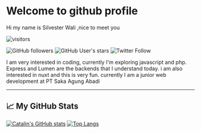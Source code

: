 # Welcome to github profile

Hi my name is Silvester Wali ,nice to meet you 

![visitors](https://visitor-badge.glitch.me/badge?page_id=page.id) 


![GitHub followers](https://img.shields.io/github/followers/silvesterwali?style=social)
![GitHub User's stars](https://img.shields.io/github/stars/silvesterwali?style=social)
![Twitter Follow](https://img.shields.io/twitter/follow/silvesterwali?style=social)



I am very interested in coding, currently I'm exploring javascript and php. Express and Lumen are the backends that I understand today. i am also interested in nuxt and this is very fun. currently I am a junior web development at PT Saka Agung Abadi

---

## &#x1f4c8; My GitHub Stats

[![Catalin's GitHub stats](https://github-readme-stats.vercel.app/api?username=silvesterwali&theme=radical)](https://github.com/anuraghazra/github-readme-stats)
[![Top Langs](https://github-readme-stats.vercel.app/api/top-langs/?username=silvesterwali&hide=java,html,css&theme=radical)](https://github.com/anuraghazra/github-readme-stats)
